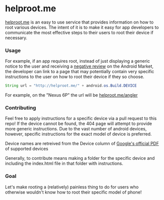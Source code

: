 # helproot.me

[helproot.me](http://helproot.me) is an easy to use service that provides information on how to root various devices. The intent of it is to make it easy for app developers to communicate the most effective steps to their users to root their device if necessary.

### Usage
For example, if an app requires root, instead of just displaying a generic notice to the user and receiving a [negative review](https://play.google.com/store/apps/details?id=com.vgmoose.pausebutton&hl=en) on the Android Market, the developer can link to a page that may potentially contain very specific instructions to the user on how to root their device if they so choose.

```Java
String url = "http://helproot.me/" + android.os.Build.DEVICE
```

For example, on the "Nexus 6P" the url will be [helproot.me/angler](http://helproot.me/angler)

### Contributing
Feel free to apply instructions for a specific device via a pull request to this repo! If the device cannot be found, the 404 page will attempt to provide more generic instructions. Due to the vast number of android devices, however, specific instructions for the exact model of device is preferred.

Device names are retreived from the Device column of [Google's official PDF](https://support.google.com/googleplay/answer/1727131?hl=en) of supported devices

Generally, to contribute means making a folder for the specific device and including the index.html file in that folder with instructions.

### Goal
Let's make rooting a (relatively) painless thing to do for users who otherwise wouldn't know how to root their specific model of phone! 
